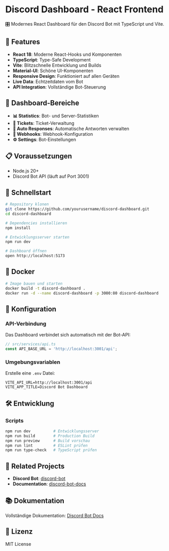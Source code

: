 # Discord Dashboard - React Frontend

🎛️ Modernes React Dashboard für den Discord Bot mit TypeScript und Vite.

## 🚀 Features

- **React 18**: Moderne React-Hooks und Komponenten
- **TypeScript**: Type-Safe Development
- **Vite**: Blitzschnelle Entwicklung und Builds
- **Material-UI**: Schöne UI-Komponenten
- **Responsive Design**: Funktioniert auf allen Geräten
- **Live Data**: Echtzeitdaten vom Bot
- **API Integration**: Vollständige Bot-Steuerung

## 🎯 Dashboard-Bereiche

- **📊 Statistics**: Bot- und Server-Statistiken
- **🎫 Tickets**: Ticket-Verwaltung
- **🤖 Auto Responses**: Automatische Antworten verwalten
- **🔗 Webhooks**: Webhook-Konfiguration
- **⚙️ Settings**: Bot-Einstellungen

## 📋 Voraussetzungen

- Node.js 20+
- Discord Bot API (läuft auf Port 3001)

## 🔧 Schnellstart

```bash
# Repository klonen
git clone https://github.com/yourusername/discord-dashboard.git
cd discord-dashboard

# Dependencies installieren
npm install

# Entwicklungsserver starten
npm run dev

# Dashboard öffnen
open http://localhost:5173
```

## 🐳 Docker

```bash
# Image bauen und starten
docker build -t discord-dashboard .
docker run -d --name discord-dashboard -p 3000:80 discord-dashboard
```

## 🔧 Konfiguration

### API-Verbindung

Das Dashboard verbindet sich automatisch mit der Bot-API:

```typescript
// src/services/api.ts
const API_BASE_URL = 'http://localhost:3001/api';
```

### Umgebungsvariablen

Erstelle eine `.env` Datei:

```env
VITE_API_URL=http://localhost:3001/api
VITE_APP_TITLE=Discord Bot Dashboard
```

## 🛠️ Entwicklung

### Scripts
```bash
npm run dev          # Entwicklungsserver
npm run build        # Production Build
npm run preview      # Build vorschau
npm run lint         # ESLint prüfen
npm run type-check   # TypeScript prüfen
```

## 🤝 Related Projects

- **Discord Bot**: [discord-bot](https://github.com/yourusername/discord-bot)
- **Documentation**: [discord-bot-docs](https://github.com/yourusername/discord-bot-docs)

## 📚 Dokumentation

Vollständige Dokumentation: [Discord Bot Docs](https://yourusername.github.io/discord-bot-docs)

## 📄 Lizenz

MIT License

